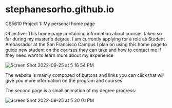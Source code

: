# stephanesorho.github.io

CS5610 Project 1: My personal home page

Objective: This home page containing information about courses taken so far during my master's degree. I am currently applying for a role as Student Ambassador at the San Francisco Campus
I plan on using this home page to guide new student on the courses they can take and how to contact me if they need want to learn more about my experience


![Screen Shot 2022-09-25 at 5 16 54 PM](https://user-images.githubusercontent.com/97770592/192172366-59c9cb99-55ed-4ad7-b881-86d62dba8343.png)

The website is mainly composed of buttons and links you can click that will give you more information on the program and courses

The second page is a small animation of my degree progress:

![Screen Shot 2022-09-25 at 5 20 01 PM](https://user-images.githubusercontent.com/97770592/192172532-3ad73054-a6d9-4648-87c9-627c03f30c1c.png)

